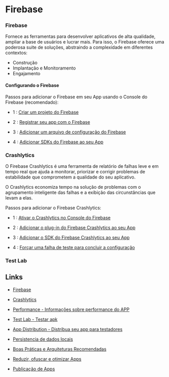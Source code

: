 # Firebase

### Firebase

Fornece as ferramentas para desenvolver aplicativos de alta qualidade, ampliar a base de usuários e lucrar mais. Para isso, o Firebase oferece uma poderosa suite de soluções, abstraindo a complexidade em diferentes contextos:

* Construção
* Implantação e Monitoramento
* Engajamento

#### Configurando o Firebase

Passos para adicionar o Firebase em seu App usando o Console do Firebase (recomendado):

* 1 : [Criar um projeto do Firebase](https://firebase.google.com/docs/android/setup?hl=pt-br#create-firebase-project)

* 2 : [Registrar seu app com o Firebase](https://firebase.google.com/docs/android/setup?hl=pt-br#register-app)

* 3 : [Adicionar um arquivo de configuração do Firebase](https://firebase.google.com/docs/android/setup?hl=pt-br#add-config-file)

* 4 : [Adicionar SDKs do Firebase ao seu App](https://firebase.google.com/docs/android/setup?hl=pt-br#add-sdks)


### Crashlytics

O Firebase Crashlytics é uma ferramenta de relatório de falhas leve e em tempo real que ajuda a monitorar, priorizar e corrigir problemas de estabilidade que comprometem a qualidade do seu aplicativo. 

O Crashlytics economiza tempo na solução de problemas com o agrupamento inteligente das falhas e a exibição das circunstâncias que levam a elas.

Passos para adicionar o Firebase Crashlytics:

* 1 : [Ativar o Crashlytics no Console do Firebase](https://firebase.google.com/docs/crashlytics/get-started?hl=pt-br&platform=android#enable-in-console)

* 2 : [Adicionar o plug-in do Firebase Crashlytics ao seu App](https://firebase.google.com/docs/crashlytics/get-started?hl=pt-br&platform=android#add-plugin)

* 3 : [Adicionar o SDK do Firebase Crashlytics ao seu App](https://firebase.google.com/docs/crashlytics/get-started?hl=pt-br&platform=android#add-sdk)

* 4 : [Forçar uma falha de teste para concluir a configuração](https://firebase.google.com/docs/crashlytics/get-started?hl=pt-br&platform=android#force-test-crash)

### Test Lab


## Links

* [Firebase](https://firebase.google.com/docs?hl=pt-br)

* [Crashlytics](https://firebase.google.com/docs/crashlytics?hl=pt-br)

* [Performance - Informações sobre performance do APP](https://console.firebase.google.com/u/0/project/simulator-dio-sportheca-f362c/performance/app/android:br.com.elevii.simulator/trends)

* [Test Lab - Testar apk](https://console.firebase.google.com/u/0/project/simulator-dio-sportheca-f362c/testlab/histories)

* [App Distribution - Distribua seu app para testadores](https://console.firebase.google.com/u/0/project/simulator-dio-sportheca-f362c/appdistribution/app/android:br.com.elevii.simulator/releases?hl=pt-br)

* [Persistencia de dados locais](https://developer.android.com/training/data-storage/room?hl=pt-br)

* [Boas Práticas e Arquiteturas Recomendadas](https://developer.android.com/jetpack/guide?hl=pt-br)

* [Reduzir, ofuscar e otimizar Apps](https://developer.android.com/studio/build/shrink-code?hl=pt-br)

* [Publicação de Apps](https://developer.android.com/studio/publish?hl=pt-br)
